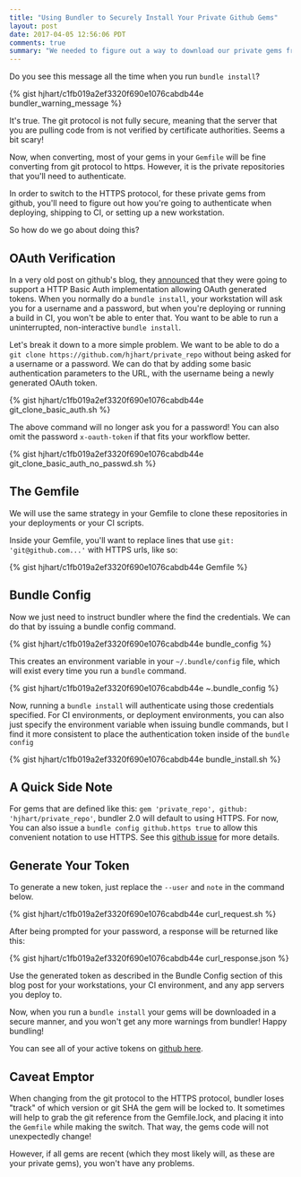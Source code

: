 ```yaml
---
title: "Using Bundler to Securely Install Your Private Github Gems"
layout: post
date: 2017-04-05 12:56:06 PDT
comments: true
summary: "We needed to figure out a way to download our private gems from github securely. Here's how we did it."
---
```


Do you see this message all the time when you run `bundle install`?

{% gist hjhart/c1fb019a2ef3320f690e1076cabdb44e bundler_warning_message %}

It's true. The git protocol is not fully secure, meaning that the server that you are pulling code from is not verified by certificate authorities. Seems a bit scary!

Now, when converting, most of your gems in your `Gemfile` will be fine converting from git protocol to https. However, it is the private repositories that you'll need to authenticate.

In order to switch to the HTTPS protocol, for these private gems from github, you'll need to figure out how you're going to authenticate when deploying, shipping to CI, or setting up a new workstation.

So how do we go about doing this?

## OAuth Verification

In a very old post on github's blog, they [announced][github_announcement] that they were going to support a HTTP Basic Auth implementation allowing OAuth generated tokens. When you normally do a `bundle install`, your workstation will ask you for a username and a password, but when you're deploying or running a build in CI, you won't be able to enter that. You want to be able to run a uninterrupted, non-interactive `bundle install`.

Let's break it down to a more simple problem. We want to be able to do a `git clone https://github.com/hjhart/private_repo` without being asked for a username or a password. We can do that by adding some basic authentication parameters to the URL, with the username being a newly generated OAuth token.

{% gist hjhart/c1fb019a2ef3320f690e1076cabdb44e git_clone_basic_auth.sh %}

The above command will no longer ask you for a password! You can also omit the password `x-oauth-token` if that fits your workflow better.

{% gist hjhart/c1fb019a2ef3320f690e1076cabdb44e git_clone_basic_auth_no_passwd.sh %}

## The Gemfile

We will use the same strategy in your Gemfile to clone these repositories in your deployments or your CI scripts.

Inside your Gemfile, you'll want to replace lines that use `git: 'git@github.com...'` with HTTPS urls, like so:

{% gist hjhart/c1fb019a2ef3320f690e1076cabdb44e Gemfile %}

## Bundle Config

Now we just need to instruct bundler where the find the credentials. We can do that by issuing a bundle config command.

{% gist hjhart/c1fb019a2ef3320f690e1076cabdb44e bundle_config %}

This creates an environment variable in your `~/.bundle/config` file, which will exist every time you run a `bundle` command.

{% gist hjhart/c1fb019a2ef3320f690e1076cabdb44e ~.bundle_config %}

Now, running a `bundle install` will authenticate using those credentials specified. For CI environments, or deployment environments, you can also just specify the environment variable when issuing bundle commands, but I find it more consistent to place the authentication token inside of the `bundle config`

{% gist hjhart/c1fb019a2ef3320f690e1076cabdb44e bundle_install.sh %}

## A Quick Side Note

For gems that are defined like this: `gem 'private_repo', github: 'hjhart/private_repo'`, bundler 2.0 will default to using HTTPS. For now, You can also issue a `bundle config github.https true` to allow this convenient notation to use HTTPS. See this [github issue][github_issue] for more details.

## Generate Your Token

To generate a new token, just replace the `--user` and `note` in the command below.

{% gist hjhart/c1fb019a2ef3320f690e1076cabdb44e curl_request.sh %}

After being prompted for your password, a response will be returned like this:

{% gist hjhart/c1fb019a2ef3320f690e1076cabdb44e curl_response.json %}

Use the generated token as described in the Bundle Config section of this blog post for your workstations, your CI environment, and any app servers you deploy to.

Now, when you run a `bundle install` your gems will be downloaded in a secure manner, and you won't get any more warnings from bundler! Happy bundling!

You can see all of your active tokens on [github here][github_oauth_tokens].

## Caveat Emptor

When changing from the git protocol to the HTTPS protocol, bundler loses "track" of which version or git SHA the gem will be locked to. It sometimes will help to grab the git reference from the Gemfile.lock, and placing it into the `Gemfile` while making the switch. That way, the gems code will not unexpectedly change!

However, if all gems are recent (which they most likely will, as these are your private gems), you won't have any problems.

[github_announcement]: https://github.com/blog/1270-easier-builds-and-deployments-using-git-over-https-and-oauth
[thoughtbot_gist]: https://gist.github.com/masonforest/4048732
[github_issue]: https://github.com/bundler/bundler/issues/4978
[github_oauth_tokens]: https://github.com/settings/tokens
